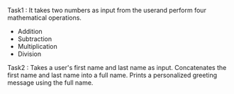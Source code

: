 Task1 :
It takes two numbers as input from the userand perform four mathematical operations. 
- Addition
- Subtraction
- Multiplication
- Division

Task2 :
 Takes a user's first name and last name as input. 
 Concatenates the first name and last name into a full name.
 Prints a personalized greeting message using the full name.
